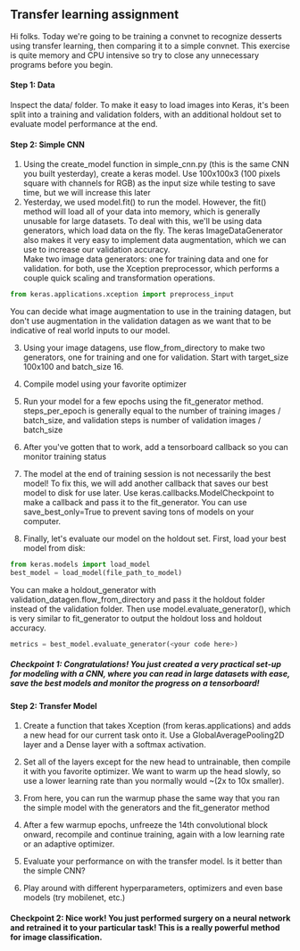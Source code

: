 ## Transfer learning assignment

Hi folks. Today we're going to be training a convnet to recognize desserts using transfer learning, then comparing it to a simple convnet. This exercise is quite memory and CPU intensive so try to close any unnecessary programs before you begin.

#### Step 1: Data
Inspect the data/ folder. To make it easy to load images into Keras, it's been split into a training and validation folders, with an additional holdout set to evaluate model performance at the end.

#### Step 2: Simple CNN
1. Using the create_model function in simple_cnn.py (this is the same CNN you built yesterday), create a keras model. Use 100x100x3 (100 pixels square with channels for RGB) as the input size while testing to save time, but we will increase this later
2. Yesterday, we used model.fit() to run the model. However, the fit() method will load all of your data into memory, which is generally unusable for large datasets. To deal with this, we'll be using data generators, which load data on the fly. The keras ImageDataGenerator also makes it very easy to implement data augmentation, which we can use to increase our validation accuracy.  
Make two image data generators: one for training data and one for validation. for both, use the Xception preprocessor, which performs a couple quick scaling and transformation operations.  

```python
from keras.applications.xception import preprocess_input
```



You can decide what image augmentation to use in the training datagen, but don't use augmentation in the validation datagen as we want that to be indicative of real world inputs to our model.

3. Using your image datagens, use flow_from_directory to make two generators, one for training and one for validation.  Start with target_size 100x100 and batch_size 16.

4. Compile model using your favorite optimizer
5. Run your model for a few epochs using the fit_generator method. steps_per_epoch is generally equal to the number of training images / batch_size, and validation steps is number of validation images / batch_size

5. After you've gotten that to work, add a tensorboard callback so you can monitor training status

6. The model at the end of training session is not necessarily the best model! To fix this, we will add another callback that saves our best model to disk for use later. Use keras.callbacks.ModelCheckpoint to make a callback and pass it to the fit_generator. You can use save_best_only=True to prevent saving tons of models on your computer.

7. Finally, let's evaluate our model on the holdout set.
First, load your best model from disk:
```python
from keras.models import load_model
best_model = load_model(file_path_to_model)
```
You can make a holdout_generator with validation_datagen.flow_from_directory and pass it the holdout folder instead of the validation folder. Then use model.evaluate_generator(), which is very similar to fit_generator to output the holdout loss and holdout accuracy.

```python
metrics = best_model.evaluate_generator(<your code here>)
```
##### Checkpoint 1: Congratulations! You just created a very practical set-up for modeling with a CNN, where you can read in large datasets with ease, save the best models and monitor the progress on a tensorboard!

#### Step 2: Transfer Model

1. Create a function that takes Xception (from keras.applications) and adds a new head for our current task onto it. Use a GlobalAveragePooling2D layer and a Dense layer with a softmax activation.

2. Set all of the layers except for the new head to untrainable, then compile it with you favorite optimizer. We want to warm up the head slowly, so use a lower learning rate than you normally would ~(2x to 10x smaller).

3. From here, you can run the warmup phase the same way that you ran the simple model with the generators and the fit_generator method

4. After a few warmup epochs, unfreeze the 14th convolutional block onward, recompile and continue training, again with a low learning rate or an adaptive optimizer.

5. Evaluate your performance on with the transfer model. Is it better than the simple CNN?

6. Play around with different hyperparameters, optimizers and even base models (try mobilenet, etc.)

#### Checkpoint 2: Nice work! You just performed surgery on a neural network and retrained it to your particular task! This is a really powerful method for image classification.
